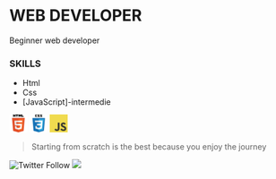 # WEB DEVELOPER
Beginner web developer
### SKILLS
* Html 
* Css
* [JavaScript]-intermedie

<img height="32" width="32"  src="https://raw.githubusercontent.com/github/explore/80688e429a7d4ef2fca1e82350fe8e3517d3494d/topics/html/html.png"/>
<img height="32" width="32"  src="https://raw.githubusercontent.com/github/explore/80688e429a7d4ef2fca1e82350fe8e3517d3494d/topics/css/css.png"/>
<img height="32" width="32"  src="https://raw.githubusercontent.com/github/explore/80688e429a7d4ef2fca1e82350fe8e3517d3494d/topics/javascript/javascript.png"/>

> Starting from scratch is the best because you enjoy the journey

![Twitter Follow](https://img.shields.io/twitter/follow/JoaquinCc11?color=1DA1F2&logo=twitter&style=for-the-badge)
<img src="https://img.shields.io/badge/Telegram-2CA5E0?style=for-the-badge&logo=telegram&logoColor=white" />
